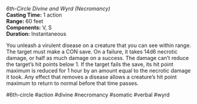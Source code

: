 *6th-Circle Divine and Wyrd (Necromancy)*    
**Casting Time:** 1 action    
**Range:** 60 feet  
**Components:** V, S  
**Duration:** Instantaneous

You unleash a virulent disease on a creature that you can see within range. The target must make a CON save. On a failure, it takes 14d6 necrotic damage, or half as much damage on a success. The damage can’t reduce the target’s hit points below 1. If the target fails the save, its hit point maximum is reduced for 1 hour by an amount equal to the necrotic damage it took. Any effect that removes a disease allows a creature’s hit point maximum to return to normal before that time passes.

#6th-circle #action #divine #necromancy #somatic #verbal #wyrd
